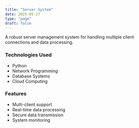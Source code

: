 ```yaml
---
title: "Server System"
date: 2025-05-27
type: "page"
draft: false
---
```


A robust server management system for handling multiple client connections and data processing.

### Technologies Used
- Python
- Network Programming
- Database Systems
- Cloud Computing

### Features
- Multi-client support
- Real-time data processing
- Secure data transmission
- System monitoring 
